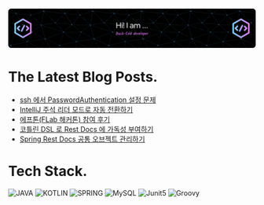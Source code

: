 ![Header](./github-header-image.png)

# The Latest Blog Posts.
<!-- BLOG-POST-LIST:START -->
- [ssh 에서 PasswordAuthentication 설정 문제](https://velog.io/@dailyzett/ssh-%EC%97%90%EC%84%9C-PasswordAuthentication-%EC%84%A4%EC%A0%95-%EB%AC%B8%EC%A0%9C)
- [IntelliJ 주석 리더 모드로 자동 전환하기](https://velog.io/@dailyzett/IntelliJ-%EC%A3%BC%EC%84%9D-%EB%A6%AC%EB%8D%94-%EB%AA%A8%EB%93%9C%EB%A1%9C-%EC%9E%90%EB%8F%99-%EC%A0%84%ED%99%98%ED%95%98%EA%B8%B0)
- [에프톤&lpar;FLab 해커톤&rpar; 참여 후기](https://velog.io/@dailyzett/%EC%97%90%ED%94%84%ED%86%A4FLab-%ED%95%B4%EC%BB%A4%ED%86%A4-%EC%B0%B8%EC%97%AC-%ED%9B%84%EA%B8%B0)
- [코틀린 DSL 로 Rest Docs 에 가독성 부여하기](https://velog.io/@dailyzett/%EC%BD%94%ED%8B%80%EB%A6%B0-DSL-%EB%A1%9C-Rest-Docs-%EC%97%90-%EA%B0%80%EB%8F%85%EC%84%B1-%EB%B6%80%EC%97%AC%ED%95%98%EA%B8%B0)
- [Spring Rest Docs 공통 오브젝트 관리하기](https://velog.io/@dailyzett/Spring-Rest-Docs-%EA%B3%B5%ED%86%B5-%EC%98%A4%EB%B8%8C%EC%A0%9D%ED%8A%B8-%EA%B4%80%EB%A6%AC%ED%95%98%EA%B8%B0)
<!-- BLOG-POST-LIST:END -->

# Tech Stack.
![JAVA](https://img.shields.io/badge/java-007396?style=for-the-badge&logo=java&logoColor=white)
![KOTLIN](https://img.shields.io/badge/-kotlin-violet?style=for-the-badge&logo=kotlin)
![SPRING](https://img.shields.io/badge/spring-6DB33F?style=for-the-badge&logo=spring&logoColor=white)
![MySQL](https://img.shields.io/badge/mysql-%234479A1?style=for-the-badge&logo=mysql&logoColor=white)
![Junit5](https://img.shields.io/badge/junit-%2325A162?style=for-the-badge&logo=junit5&logoColor=white&color=red)
![Groovy](https://img.shields.io/badge/apachegroovy-%234298B8?style=for-the-badge&logo=groovy)



